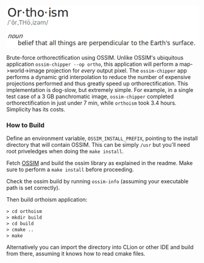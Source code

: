 ![orthoism](orthoism.png?raw=true "Title")

Brute-force orthorectification using OSSIM. Unlike OSSIM's ubiquitous application `ossim-chipper --op ortho`, this application will perform a map->world->image projection for _every_ output pixel. The `ossim-chipper` app performs a dynamic grid interpolation to reduce the number of expensive projections performed and thus greatly speed up orthorectification. This implementation is dog-slow, but extremely simple. For example, in a single test case of a 3 GB panchromatic image, 
`ossim-chipper` completed orthorectification in just under 7 min, while `orthoism` took 3.4 hours. Simplicity has its costs.

### How to Build
Define an environment variable, `OSSIM_INSTALL_PREFIX`, pointing to the install directory that will contain OSSIM. This can be simply `/usr` but you'll need root priveledges when doing the `make install`.

Fetch [OSSIM](https://github.com/ossimlabs/ossim) and build the ossim library as explained in the readme. Make sure to perform a `make install` before proceeding.

Check the ossim build by running `ossim-info` (assuming your executable path is set correctly).

Then build orthoism application:
```
> cd orthoism
> mkdir build
> cd build
> cmake ..
> make
```
Alternatively you can import the directory into CLion or other IDE and build from there, assuming it knows how to read cmake files.

